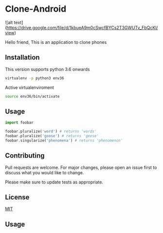 # Clone-Android

![alt text]
(https://drive.google.com/file/d/1kbueA9m0cSwcfBYCs2T3GWUTv_FbQcKl/view)

Hello friend, This is an application to clone phones

## Installation

This version supports python 3.6 onwards

```bash
virtualenv -p python3 env36
```
Active virtualenviroment

```bash
source env36/bin/activate
```

## Usage

```python
import foobar

foobar.pluralize('word') # returns 'words'
foobar.pluralize('goose') # returns 'geese'
foobar.singularize('phenomena') # returns 'phenomenon'
```

## Contributing
Pull requests are welcome. For major changes, please open an issue first to discuss what you would like to change.

Please make sure to update tests as appropriate.

## License
[MIT](https://choosealicense.com/licenses/mit/)

## Usage
